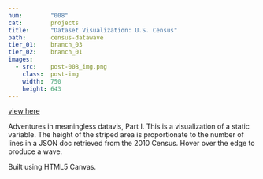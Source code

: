 ```yaml
---
num:        "008"
cat:        projects
title:      "Dataset Visualization: U.S. Census"
path:       census-datawave
tier_01:    branch_03
tier_02:    branch_01
images:
  - src:    post-008_img.png
    class:  post-img
    width:  750
    height: 643
---
```

[view here](/x/datawave/)

Adventures in meaningless datavis, Part I. This is a visualization of a static variable. The height of the striped area is proportionate to the number of lines in a JSON doc retrieved from the 2010 Census. Hover over the edge to produce a wave.

Built using HTML5 Canvas.

